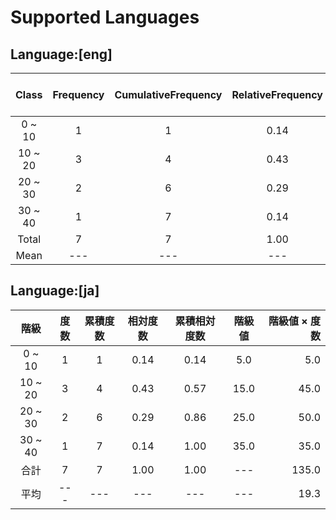 # Supported Languages

## Language:[eng]

|Class|Frequency|CumulativeFrequency|RelativeFrequency|CumulativeRelativeFrequency|ClassValue|ClassValue * Frequency|
|:---:|:---:|:---:|:---:|:---:|:---:|---:|
|0 ~ 10|1|1|0.14|0.14|5.0|5.0|
|10 ~ 20|3|4|0.43|0.57|15.0|45.0|
|20 ~ 30|2|6|0.29|0.86|25.0|50.0|
|30 ~ 40|1|7|0.14|1.00|35.0|35.0|
|Total|7|7|1.00|1.00|---|135.0|
|Mean|---|---|---|---|---|19.3|


## Language:[ja]

|階級|度数|累積度数|相対度数|累積相対度数|階級値|階級値 × 度数|
|:---:|:---:|:---:|:---:|:---:|:---:|---:|
|0 ~ 10|1|1|0.14|0.14|5.0|5.0|
|10 ~ 20|3|4|0.43|0.57|15.0|45.0|
|20 ~ 30|2|6|0.29|0.86|25.0|50.0|
|30 ~ 40|1|7|0.14|1.00|35.0|35.0|
|合計|7|7|1.00|1.00|---|135.0|
|平均|---|---|---|---|---|19.3|


